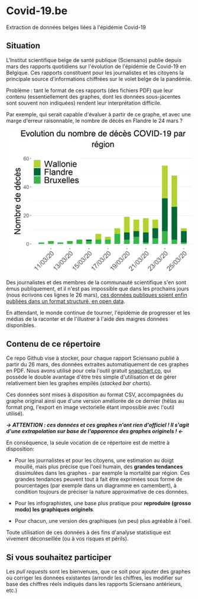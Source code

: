 # Covid-19.be
 Extraction de données belges liées à l'épidémie Covid-19
 
 ## Situation
 
 L'Institut scientifique belge de santé publique (Sciensano) publie depuis mars des rapports quotidiens sur l'évolution de l'épidémie de Covid-19 en Belgique. Ces rapports constituent pour les journalistes et les citoyens la principale source d'informations chiffrées sur le volet belge de la pandémie.
 
Problème : tant le format de ces rapports (des fichiers PDF) que leur contenu (essentiellement des graphes, dont les données sous-jacentes sont souvent non indiquées) rendent leur interprétation difficile. 

Par exemple, qui serait capable d'évaluer à partir de ce graphe, et avec une marge d'erreur raisonnable, le nombre de décès en Flandre le 24 mars ?

![essayez de deviner les chiffres sous-jacents](https://github.com/ettorerizza/Covid-19.be/blob/master/2020-03-26/Evolution%20du%20nombre%20de%20d%C3%A9c%C3%A8s%20COVID-19%20par%20r%C3%A9gion_original.png)


Des journalistes et des membres de la communauté scientifique s'en sont émus publiquement, et il n'est pas impossible que dans les prochains jours (nous écrivons ces lignes le 26 mars), [ces données publiques soient enfin publiées dans un format structuré, en open data](https://www.rtbf.be/info/belgique/detail_quand-le-federal-refuse-d-ouvrir-les-donnees-sur-l-epidemie-de-coronavirus-un-probleme-majeur-qui-retarde-les-scientifiques?id=10466339). 

En attendant, le monde continue de tourner, l'épidémie de progresser et les médias de la raconter et de l'illustrer à l'aide des maigres données disponibles.

## Contenu de ce répertoire

Ce repo Github vise à stocker, pour chaque rapport Sciensano publié à partir du 26 mars, des données extraites automatiquement de ces graphes en PDF. Nous avons utilisé pour cela l'outil gratuit [snapchart.co](https://www.snapchart.co/), qui possède le double avantage d'être très simple d'utilisation et de gérer relativement bien les graphes empilés (*stacked bar charts*).

Ces données sont mises à disposition au format CSV, accompagnées du graphe original ainsi que d'une version améliorée de ce dernier (hélas au format png, l'export en image vectorielle étant impossible avec l'outil utilisé).

***-> ATTENTION : ces données et ces graphes n'ont rien d'officiel ! Il s'agit d'une extrapolation sur base de l'apparence des graphes originels ! <-***

En conséquence, la seule vocation de ce répertoire est de mettre à disposition:

- Pour les journalistes et pour les citoyens, une estimation au doigt mouillé, mais plus précise que l'oeil humain, des **grandes tendances** dissimulées dans les graphes - par exemple la mortalité par région. Ces grandes tendances peuvent tout à fait être exprimées sous forme de pourcentages (par exemple dans un diagramme en camembert), à condition toujours de préciser la nature approximative de ces données.

- Pour les infographistes, une base plus pratique pour **reproduire (grosso modo) les graphiques originels**.

- Pour chacun, une version des graphiques (un peu) plus agréable à l'oeil.

Toute utilisation de ces données à des fins d'analyse statistique est vivement déconseillée (ou à vos risques et périls).

## Si vous souhaitez participer

Les *pull requests* sont les bienvenues, que ce soit pour ajouter des graphes ou corriger les données existantes (arrondir les chiffres, les modifier sur base des chiffres réels indiqués dans les rapports Sciensano antérieurs, etc.)
